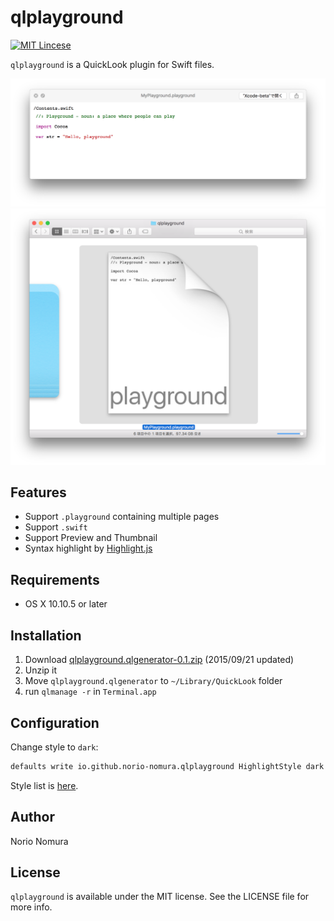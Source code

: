 # qlplayground
[![MIT Lincese](http://img.shields.io/badge/license-MIT-blue.svg?style=flat)](LICENSE)

`qlplayground` is a QuickLook plugin for Swift files.

![preview](img/preview.png)
![thumbnail](img/thumbnail.png)

## Features
- Support `.playground` containing multiple pages
- Support `.swift`
- Support Preview and Thumbnail
- Syntax highlight by [Highlight.js](https://github.com/isagalaev/highlight.js)

## Requirements
- OS X 10.10.5 or later

## Installation
1. Download [qlplayground.qlgenerator-0.1.zip](http://github.com/norio-nomura/qlplayground/releases/download/0.2/qlplayground.qlgenerator-0.2.zip) (2015/09/21 updated)
2. Unzip it
3. Move `qlplayground.qlgenerator` to `~/Library/QuickLook` folder
4. run `qlmanage -r` in `Terminal.app`

## Configuration
Change style to `dark`:
```sh
defaults write io.github.norio-nomura.qlplayground HighlightStyle dark
```

Style list is [here](http://github.com/norio-nomura/qlplayground/tree/master/qlplayground/highlight/styles/).

## Author

Norio Nomura

## License

`qlplayground` is available under the MIT license. See the LICENSE file for more info.
